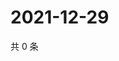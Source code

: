 # 2021-12-29

共 0 条

<!-- BEGIN WEIBO -->
<!-- 最后更新时间 Wed Dec 29 2021 16:01:16 GMT+0800 (China Standard Time) -->

<!-- END WEIBO -->
